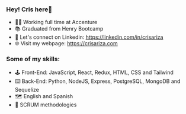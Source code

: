 ### Hey! Cris here👋

- 👨‍💻 Working full time at Accenture
- 📚 Graduated from Henry Bootcamp
- 👔 Let's connect on Linkedin: https://linkedin.com/in/crisariza
- 🌐 Visit my webpage: https://crisariza.com

### Some of my skills:

- 🕹️ Front-End: JavaScript, React, Redux, HTML, CSS and Tailwind
- ⌨️ Back-End: Python, NodeJS, Express, PostgreSQL, MongoDB and Sequelize
- 🗺️ English and Spanish
- 💬 SCRUM methodologies
